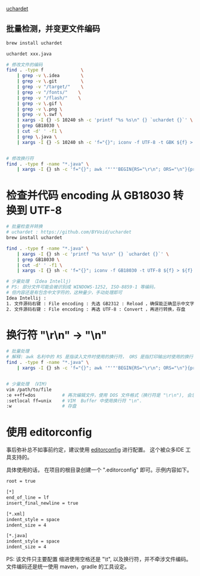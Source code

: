 

[uchardet](https://github.com/BYVoid/uchardet)


## 批量检测，并变更文件编码
```bash
brew install uchardet

uchardet xxx.java

# 修改文件的编码
find . -type f              \
    | grep -v \.idea        \
    | grep -v \.git         \
    | grep -v "/target/"    \
    | grep -v "/fonts/"    \
    | grep -v "/flash/"    \
    | grep -v \.gif \
    | grep -v \.png \
    | grep -v \.swf \
    | xargs -I {} -S 10240 sh -c 'printf "%s %s\n" {} `uchardet {}`' \
    | grep GB18030 \
    | cut -d' ' -f1 \
    | grep \.java \
    | xargs -I {} -S 10240 sh -c 'f="{}"; iconv -f UTF-8 -t GBK ${f} > ${f}.tmp ; mv ${f}.tmp ${f}'


# 修改换行符
find . -type f -name "*.java" \
    | xargs -I {} sh -c 'f="{}"; awk '"'"'BEGIN{RS="\r\n"; ORS="\n"}{print $0}'"'"' ${f} > ${f}.tmp ;  mv ${f}.tmp ${f}'

```





#  检查并代码 encoding 从 GB18030 转换到 UTF-8

```bash
# 批量检查并转换
# uchardet : https://github.com/BYVoid/uchardet
brew install uchardet

find . -type f -name "*.java" \
    | xargs -I {} sh -c 'printf "%s %s\n" {} `uchardet {}`' \
    | grep GB18030 \
    | cut -d' ' -f1 \
    | xargs -I {} sh -c 'f="{}"; iconv -f GB18030 -t UTF-8 ${f} > ${f}.tmp ; mv ${f}.tmp ${f}'

# 少量处理 （Idea Intellj)
# PS: 部分文件可能会被识别成 WINDOWS-1252, ISO-8859-1 等编码，
# 但内容还是有包含中文字符的，这种量少，手动处理即可
Idea Intellij :
1. 文件源码右键 : File encoding : 先选 GB2312 : Reload ，确保能正确显示中文字符
2. 文件源码右键 : File encoding : 再选 UTF-8 : Convert ，再进行转换，存盘
```

# 换行符 "\r\n" -> "\n"

```bash
# 批量处理
# 解释: awk 名利中的 RS 是指读入文件时使用的换行符， ORS 是指打印输出时使用的换行符
find . -type f -name "*.java" \
    | xargs -I {} sh -c 'f="{}"; awk '"'"'BEGIN{RS="\r\n"; ORS="\n"}{print $0}'"'"' ${f} > ${f}.tmp ;  mv ${f}.tmp ${f}'


# 少量处理 （VIM)
vim /path/to/file
:e ++ff=dos	         # 再次编辑文件，使用 DOS 文件格式（换行符是 "\r\n"), 会忽略 fileformats 设定
:setlocal ff=unix	 # VIM  Buffer 中使用换行符 "\n".
:w	                 # 存盘
```

# 使用 editorconfig
事后弥补总不如事前约定，建议使用 [editorconfig](https://editorconfig.org/) 进行配置。
这个被众多IDE 工具支持的。

具体使用的话， 在项目的根目录创建一个 ".editorconfig" 即可。示例内容如下。

```txt
root = true

[*]
end_of_line = lf
insert_final_newline = true

[*.xml]
indent_style = space
indent_size = 4

[*.java]
indent_style = space
indent_size = 4
```

PS: 该文件只主要配置 缩进使用空格还是 "\t", 以及换行符，并不牵涉文件编码。
文件编码还是统一使用 maven，gradle 的工具设定。





